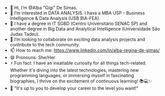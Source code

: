 - 👋 Hi, I’m @Alba "Gigi" De Simas.
- 👀 I’m interested in DATA ANALYSIS. I hava a MBA USP - Business Intelligence & Data Analysis (USB BIA-FEA). 
- 🌱 I have a degree in IT SGBD (Centro Universitário SENAC SP) and another degree in Big Data and Analytical Intelligence (Universidade São Judas Tadeu).
- 💞️ I’m looking to collaborate on exciting data analysis projects and contribute to the tech community.
- 📫 How to reach me: https://www.linkedin.com/in/alba-regina-de-simas/
- 😄 Pronouns: She/Her
- ⚡ Fun fact: I have an insatiable curiosity for all things tech-related. Whether it's diving into the latest technologies, mastering new programming languages,
                or immersing myself in fascinating biographies, I thrive on the excitement of continuous learning! 📚💻✨
- 👀 "It's up to you to develop your career to the level you want!"
  

<!---
Alba-Gigi-DataAnalytics/Alba-Gigi-DataAnalytics is a ✨ special ✨ repository because its `README.md` (this file) appears on your GitHub profile.
You can click the Preview link to take a look at your changes.
--->
